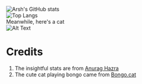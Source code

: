 ![Arsh's GitHub stats](https://github-readme-stats.vercel.app/api?username=iarshtejay&count_private=true&hide=prs,issues)<br>
![Top Langs](https://github-readme-stats.vercel.app/api/top-langs/?username=iarshtejay)<br>
Meanwhile, here's a cat<br>
![Alt Text](https://c.tenor.com/J4XSBiMtAZMAAAAC/bongo-cat-drum.gif)

# Credits
1. The insightful stats are from [Anurag Hazra](https://github.com/anuraghazra/github-readme-stats)
2. The cute cat playing bongo came from [Bongo.cat](https://bongo.cat/)
